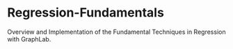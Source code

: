 # Regression-Fundamentals
Overview and Implementation of the Fundamental Techniques in Regression with GraphLab.
